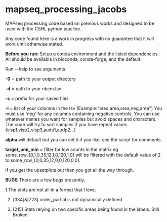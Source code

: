 # mapseq_processing_jacobs
MAPseq processing code based on previous works and designed to be used with the CSHL python pipeline.

Any code found here is a work in progress with no guarantee that it will work until otherwise stated.

**Before you run:**
 Setup a conda environment and the listed dependencies. All should be available in bioconda, conda-forge, and the default.

Run --help to see arguments.

**-0** = path to your output directory

**-d** = path to your nbcm.tsv

**-s** = prefix for your saved files

**-l** = list of your columns in the tsv (Example:"area,area,area,neg,area") You must use 'neg' for any columns containing negative controls. You can use whatever names you want for samples but avoid spaces and characters. The code will try to sort samples if you have repeat values (visp1,visp2,visp3,audp1,audp2...)

**alpha** will default but you can set it if you like, see the script for comments.

**target_umi_min** = filter for low counts in the matrix eg some_row_[0,1,0,35,12,1,0,120,1,0] will be filtered with the default value of 2 to some_row_[0,0,35,12,0,0,120,0,0].

If you get the upsetplots out then you got all the way through.


**BUGS**
There are a few bugs presently. 

1.The plots are not all in a format that I love.

2. [334]&[723] order_partial is not dynamically defined

3. [215] Stats relying on two specific areas being found in the labels. Still Broken.
